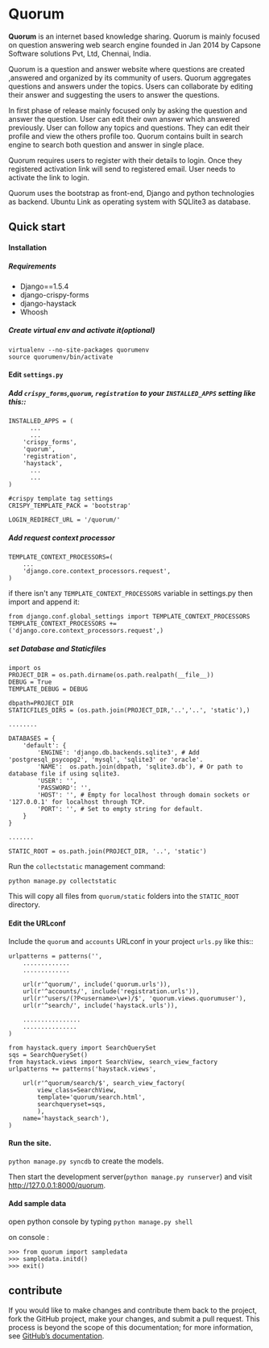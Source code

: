 Quorum
======

**Quorum** is an internet based knowledge sharing. Quorum is mainly focused on question answering web search engine founded in Jan 2014 by Capsone Software solutions Pvt, Ltd, Chennai, India.

Quorum is a question and answer website where questions are created ,answered and organized by its community of users. Quorum aggregates questions and answers under the topics. Users can collaborate by editing their answer and suggesting the users to answer the questions.

In first phase of release mainly focused only by asking the question and answer the question. User can edit their own answer which answered previously. User can follow any topics and questions. They can edit their profile and view the others profile too. Quorum contains built in search engine to search both question and answer in single place.

Quorum requires users to register with their details to login. Once they registered activation link will send to registered email. User needs to activate the link to login. 

Quorum uses the bootstrap as front-end, Django and python technologies as backend. Ubuntu Link as operating system with SQLlite3 as database.


## Quick start

#### Installation 


##### Requirements

+ Django==1.5.4
+ django-crispy-forms
+ django-haystack
+ Whoosh



##### Create virtual env and activate it(optional)

    virtualenv --no-site-packages quorumenv
    source quorumenv/bin/activate

#### Edit `settings.py`

##### Add `crispy_forms`,`quorum`, `registration` to your `INSTALLED_APPS` setting like this::

    INSTALLED_APPS = (
          ...
          ...
        'crispy_forms',
        'quorum',
        'registration',
        'haystack',
          ...
          ...        	
    )

    #crispy template tag settings
    CRISPY_TEMPLATE_PACK = 'bootstrap'

    LOGIN_REDIRECT_URL = '/quorum/'

##### Add request context processor

    TEMPLATE_CONTEXT_PROCESSORS=(
        ...
        'django.core.context_processors.request',
    )

if there isn't any `TEMPLATE_CONTEXT_PROCESSORS` variable in settings.py then import and append it:

    from django.conf.global_settings import TEMPLATE_CONTEXT_PROCESSORS
    TEMPLATE_CONTEXT_PROCESSORS += ('django.core.context_processors.request',)

##### set Database and Staticfiles

    import os
    PROJECT_DIR = os.path.dirname(os.path.realpath(__file__))
    DEBUG = True
    TEMPLATE_DEBUG = DEBUG

    dbpath=PROJECT_DIR
    STATICFILES_DIRS = (os.path.join(PROJECT_DIR,'..','..', 'static'),)

    ........

    DATABASES = {
    	'default': {
    		'ENGINE': 'django.db.backends.sqlite3', # Add 'postgresql_psycopg2', 'mysql', 'sqlite3' or 'oracle'.
    		'NAME':  os.path.join(dbpath, 'sqlite3.db'), # Or path to database file if using sqlite3.
    		'USER': '',
    		'PASSWORD': '',
    		'HOST': '', # Empty for localhost through domain sockets or '127.0.0.1' for localhost through TCP.
    		'PORT': '', # Set to empty string for default.
    	}
    }

    .......

    STATIC_ROOT = os.path.join(PROJECT_DIR, '..', 'static')

    

Run the `collectstatic` management command:

    python manage.py collectstatic

This will copy all files from `quorum/static` folders into the `STATIC_ROOT` directory.


#### Edit the URLconf

Include the `quorum` and `accounts` URLconf in your project `urls.py` like this::
    
    urlpatterns = patterns('',
    	.............
    	.............

        url(r'^quorum/', include('quorum.urls')),
        url(r'^accounts/', include('registration.urls')),
        url(r'^users/(?P<username>\w+)/$', 'quorum.views.quorumuser'),
        url(r'^search/', include('haystack.urls')),

        ................
        ...............
    )

    from haystack.query import SearchQuerySet
    sqs = SearchQuerySet()
    from haystack.views import SearchView, search_view_factory
    urlpatterns += patterns('haystack.views',

    	url(r'^quorum/search/$', search_view_factory(
    		view_class=SearchView,
    		template='quorum/search.html',
    		searchqueryset=sqs,
    		),
    	name='haystack_search'),
    )

#### Run the site.

`python manage.py syncdb` to create the models. 

Then start the development server(`python manage.py runserver`) and visit http://127.0.0.1:8000/quorum.


#### Add sample data

open python console by typing `python manage.py shell`

on console :

    >>> from quorum import sampledata
    >>> sampledata.initd()
    >>> exit()


## contribute

If you would like to make changes and contribute them back to the project, fork the GitHub project, 
make your changes, and submit a pull request. This process is beyond the scope of this documentation; 
for more information, see [GitHub’s documentation](http://help.github.com).

